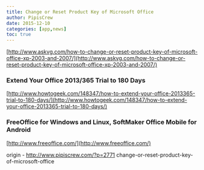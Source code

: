 ```yaml
---
title: Change or Reset Product Key of Microsoft Office
author: PipisCrew
date: 2015-12-10
categories: [app,news]
toc: true
---
```


[http://www.askvg.com/how-to-change-or-reset-product-key-of-microsoft-office-xp-2003-and-2007/](http://www.askvg.com/how-to-change-or-reset-product-key-of-microsoft-office-xp-2003-and-2007/)

###  Extend Your Office 2013/365 Trial to 180 Days 

[http://www.howtogeek.com/148347/how-to-extend-your-office-2013365-trial-to-180-days/](http://www.howtogeek.com/148347/how-to-extend-your-office-2013365-trial-to-180-days/)

### FreeOffice for Windows and Linux, SoftMaker Office Mobile for Android

[http://www.freeoffice.com/](http://www.freeoffice.com/)

origin - http://www.pipiscrew.com/?p=2771 change-or-reset-product-key-of-microsoft-office